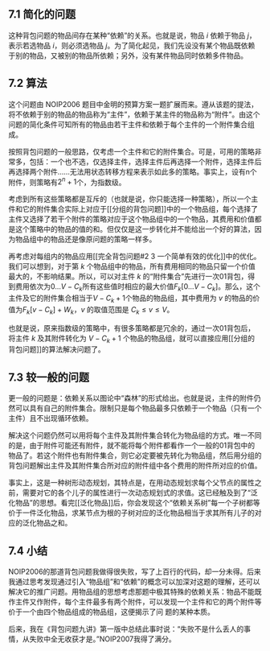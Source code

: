 ## 7.1 简化的问题
这种背包问题的物品间存在某种“依赖”的关系。也就是说，物品 $i$ 依赖于物品 $j$，表示若选物品 $i$，则必须选物品 $j$。为了简化起见，我们先设没有某个物品既依赖于别的物品，又被别的物品所依赖；另外，没有某件物品同时依赖多件物品。
## 7.2 算法
这个问题由 NOIP2006 题目中金明的预算方案一题扩展而来。遵从该题的提法，将不依赖于别的物品的物品称为“主件”，依赖于某主件的物品称为“附件”。由这个问题的简化条件可知所有的物品由若干主件和依赖于每个主件的一个附件集合组成。

按照背包问题的一般思路，仅考虑一个主件和它的附件集合。可是，可用的策略非常多，包括：一个也不选，仅选择主件，选择主件后再选择一个附件，选择主件后再选择两个附件……无法用状态转移方程来表示如此多的策略。事实上，设有n个附件，则策略有$2^n + 1$个，为指数级。

考虑到所有这些策略都是互斥的（也就是说，你只能选择一种策略），所以一个主件和它的附件集合实际上对应于[[分组的背包问题]]中的一个物品组，每个选择了主件又选择了若干个附件的策略对应于这个物品组中的一个物品，其费用和价值都是这个策略中的物品的值的和。但仅仅是这一步转化并不能给出一个好的算法，因为物品组中的物品还是像原问题的策略一样多。

再考虑对每组内的物品应用[[完全背包问题#2 3 一个简单有效的优化]]中的优化。我们可以想到，对于第 $k$ 个物品组中的物品，所有费用相同的物品只留一个价值最大的，不影响结果。所以，可以对主件 $k$ 的“附件集合”先进行一次01背包，得到费用依次为$0. . .V − C_k$所有这些值时相应的最大价值$F_k[0 . . . V − C_k]$。那么，这个主件及它的附件集合相当于$V − C_k + 1$个物品的物品组，其中费用为 $v$ 的物品的价值为$F_k[v − C_k] +W_k$，$v$ 的取值范围是 $C_k ≤ v ≤ V$。

也就是说，原来指数级的策略中，有很多策略都是冗余的，通过一次01背包后，将主件 $k$ 及其附件转化为 $V − C_k + 1$ 个物品的物品组，就可以直接应用[[分组的背包问题]]的算法解决问题了。
## 7.3 较一般的问题
更一般的问题是：依赖关系以图论中“森林”的形式给出。也就是说，主件的附件仍然可以具有自己的附件集合。限制只是每个物品最多只依赖于一个物品（只有一个主件）且不出现循环依赖。

解决这个问题仍然可以用将每个主件及其附件集合转化为物品组的方式。唯一不同的是，由于附件可能还有附件，就不能将每个附件都看作一个一般的01背包中的物品了。若这个附件也有附件集合，则它必定要被先转化为物品组，然后用分组的背包问题解出主件及其附件集合所对应的附件组中各个费用的附件所对应的价值。

事实上，这是一种树形动态规划，其特点是，在用动态规划求每个父节点的属性之前，需要对它的各个儿子的属性进行一次动态规划式的求值。这已经触及到了“泛化物品”的思想。看完[[泛化物品]]后，你会发现这个“依赖关系树”每一个子树都等价于一件泛化物品，求某节点为根的子树对应的泛化物品相当于求其所有儿子的对应的泛化物品之和。
## 7.4 小结
NOIP2006的那道背包问题我做得很失败，写了上百行的代码，却一分未得。后来我通过思考发现通过引入“物品组”和“依赖”的概念可以加深对这题的理解，还可以解决它的推广问题。用物品组的思想考虑那题中极其特殊的依赖关系：物品不能既作主件又作附件，每个主件最多有两个附件，可以发现一个主件和它的两个附件等价于一个由四个物品组成的物品组，这便揭示了问
题的某种本质。

后来，我在《背包问题九讲》第一版中总结此事时说：“失败不是什么丢人的事情，从失败中全无收获才是。”NOIP2007我得了满分。